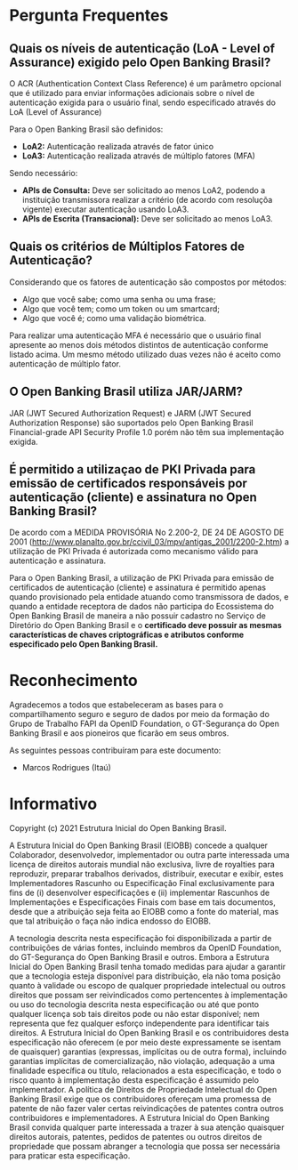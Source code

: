 # Pergunta Frequentes

## Quais os níveis de autenticação (LoA - Level of Assurance) exigido pelo Open Banking Brasil?
O ACR (Authentication Context Class Reference) é um parâmetro opcional que é utilizado para enviar informações adicionais sobre o nível de autenticação exigida para o usuário final, sendo especificado através do LoA (Level of Assurance)

Para o Open Banking Brasil são definidos:
* **LoA2:** Autenticação realizada através de fator único
* **LoA3:** Autenticação realizada através de múltiplo fatores (MFA)

Sendo necessário:
* **APIs de Consulta:** Deve ser solicitado ao menos LoA2, podendo a instituição transmissora realizar a critério (de acordo com resoluçõa vigente) executar autenticação usando LoA3.
* **APIs de Escrita (Transacional):** Deve ser solicitado ao menos LoA3.

## Quais os critérios de Múltiplos Fatores de Autenticação?
Considerando que os fatores de autenticação são compostos por métodos:
* Algo que você sabe; como uma senha ou uma frase;
* Algo que você tem; como um token ou um smartcard;
* Algo que você é; como uma validação biométrica.

Para realizar uma autenticação MFA é necessário que o usuário final apresente ao menos dois métodos distintos de autenticação conforme listado acima. Um mesmo método utilizado duas vezes não é aceito como autenticação de múltiplo fator.

## O Open Banking Brasil utiliza JAR/JARM?

JAR (JWT Secured Authorization Request) e JARM (JWT Secured Authorization Response) são suportados pelo Open Banking Brasil Financial-grade API Security Profile 1.0 porém não têm sua implementação exigida.

## É permitido a utilizaçao de PKI Privada para emissão de certificados responsáveis por autenticação (cliente) e assinatura no Open Banking Brasil?

De acordo com a MEDIDA PROVISÓRIA No 2.200-2, DE 24 DE AGOSTO DE 2001 (http://www.planalto.gov.br/ccivil_03/mpv/antigas_2001/2200-2.htm) a utilização de PKI Privada é autorizada como mecanismo válido para autenticação e assinatura.

Para o Open Banking Brasil, a utilização de PKI Privada para emissão de certificados de autenticação (cliente) e assinatura é permitido apenas quando provisionado pela entidade atuando como transmissora de dados, e quando a entidade receptora de dados não participa do Ecossistema do Open Banking Brasil de maneira a não possuir cadastro no Serviço de Diretório do Open Banking Brasil e o **certificado deve possuir as mesmas características de chaves criptográficas e atributos conforme especificado pelo Open Banking Brasil.**

# Reconhecimento

Agradecemos a todos que estabeleceram as bases para o compartilhamento seguro e seguro de dados por meio da formação do Grupo de Trabalho FAPI da OpenID Foundation, o GT-Segurança do Open Banking Brasil e aos pioneiros que ficarão em seus ombros.

As seguintes pessoas contribuíram para este documento:

* Marcos Rodrigues (Itaú)

# Informativo

Copyright (c) 2021 Estrutura Inicial do Open Banking Brasil.

A Estrutura Inicial do Open Banking Brasil (EIOBB) concede a qualquer Colaborador, desenvolvedor, implementador ou outra parte interessada uma licença de direitos autorais mundial não exclusiva, livre de royalties para reproduzir, preparar trabalhos derivados, distribuir, executar e exibir, estes Implementadores Rascunho ou Especificação Final exclusivamente para fins de (i) desenvolver especificações e (ii) implementar Rascunhos de Implementações e Especificações Finais com base em tais documentos, desde que a atribuição seja feita ao EIOBB como a fonte do material, mas que tal atribuição o faça não indica endosso do EIOBB.

A tecnologia descrita nesta especificação foi disponibilizada a partir de contribuições de várias fontes, incluindo membros da OpenID Foundation, do GT-Segurança do Open Banking Brasil e outros. Embora a Estrutura Inicial do Open Banking Brasil tenha tomado medidas para ajudar a garantir que a tecnologia esteja disponível para distribuição, ela não toma posição quanto à validade ou escopo de qualquer propriedade intelectual ou outros direitos que possam ser reivindicados como pertencentes à implementação ou uso do tecnologia descrita nesta especificação ou até que ponto qualquer licença sob tais direitos pode ou não estar disponível; nem representa que fez qualquer esforço independente para identificar tais direitos. A Estrutura Inicial do Open Banking Brasil e os contribuidores desta especificação não oferecem (e por meio deste expressamente se isentam de quaisquer) garantias (expressas, implícitas ou de outra forma), incluindo garantias implícitas de comercialização, não violação, adequação a uma finalidade específica ou título, relacionados a esta especificação, e todo o risco quanto à implementação desta especificação é assumido pelo implementador. A política de Direitos de Propriedade Intelectual do Open Banking Brasil exige que os contribuidores ofereçam uma promessa de patente de não fazer valer certas reivindicações de patentes contra outros contribuidores e implementadores. A Estrutura Inicial do Open Banking Brasil convida qualquer parte interessada a trazer à sua atenção quaisquer direitos autorais, patentes, pedidos de patentes ou outros direitos de propriedade que possam abranger a tecnologia que possa ser necessária para praticar esta especificação.
